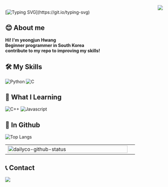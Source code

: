 <div>
  <img src="https://hits.seeyoufarm.com/api/count/incr/badge.svg?url=https%3A%2F%2Fgithub.com%2Fappx720&count_bg=%23A127C2&title_bg=%23474747&icon=github.svg&icon_color=%23FFFFFF&title=visitors&edge_flat=false" align="right" />
</div>

[![Typing SVG](https://readme-typing-svg.demolab.com?font=Fira+Code&pause=1000&width=435&lines=Welcome+to+my+profile!)](https://git.io/typing-svg)


## 😊 About me
**Hi! I'm yeongjun Hwang<br>Beginner programmer in South Korea<br>contribute to my repo to improving my skills!**

## 🛠 My Skills
![Python][Python] ![C][C]

## 🏫 What I Learning
![C++][C++] ![Javascript][Javascript]

## 📕 In Github

![Top Langs](https://github-readme-stats.vercel.app/api/top-langs/?username=appx720&layout=compact)
<table>
  <tr>
    <td align="top" width="50%">
      <img src="https://github-readme-stats.vercel.app/api?username=appx720&show_icons=true&hide=contribs&cache_seconds=86400&theme=gruvbox&hide_border=true" alt="dailyco-github-status" align="left" style="width: 98%" />
      </td>
  </tr>
</table>

## 📞 Contact
<a href="mailto:yeongjun0807@gmail.com"><img src="https://img.shields.io/badge/gmail-EA4335?style=for-the-badge&logo=Gmail&logoColor=white">


[Python]: https://img.shields.io/badge/python-306998?style=for-the-badge&logo=python&logoColor=white
[C]: https://img.shields.io/badge/c-A8B400?style=for-the-badge&logo=c&logoColor=white
[C++]: https://img.shields.io/badge/C++-00599C?style=for-the-badge&logo=cplusplus&logoColor=white
[Javascript]: https://img.shields.io/badge/JavaScript-f9ca24?style=for-the-badge&logo=javascript&logoColor=white
